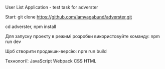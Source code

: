 User List Application - test task for adverster

Start:
git clone https://github.com/Iamvagabund/adverster.git

cd adverster,
npm install

Для запуску проекту в режимі розробки використовуйте команду:
npm run dev


Щоб створити продакшн-версію:
npm run build


Технології:
JavaScript
Webpack
CSS
HTML

